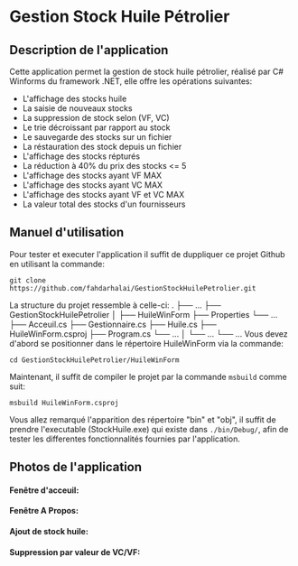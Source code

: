 # Gestion Stock Huile Pétrolier

## Description de l'application
Cette application permet la gestion de stock huile pétrolier, réalisé par C# Winforms du framework .NET, elle offre les opérations suivantes:
  - L'affichage des stocks huile
  - La saisie de nouveaux stocks
  - La suppression de stock selon (VF, VC)
  - Le trie décroissant par rapport au stock
  - Le sauvegarde des stocks sur un fichier
  - La réstauration des stock depuis un fichier
  - L'affichage des stocks répturés
  - La réduction à 40% du prix des stocks <= 5
  - L'affichage des stocks ayant VF MAX
  - L'affichage des stocks ayant VC MAX
  - L'affichage des stocks ayant VF et VC MAX
  - La valeur total des stocks d'un fournisseurs

## Manuel d'utilisation
Pour tester et executer l'application il suffit de duppliquer ce projet Github en utilisant la commande:
```
git clone https://github.com/fahdarhalai/GestionStockHuilePetrolier.git
```
La structure du projet ressemble à celle-ci:
.
├── ...
├── GestionStockHuilePetrolier
│   ├── HuileWinForm
        ├── Properties
            └── ...
        ├── Acceuil.cs
        ├── Gestionnaire.cs
        ├── Huile.cs
        ├── HuileWinForm.csproj
        ├── Program.cs
        └── ...
│   └── ...
└── ...
Vous devez d'abord se positionner dans le répertoire HuileWinForm via la commande:
```
cd GestionStockHuilePetrolier/HuileWinForm
```
Maintenant, il suffit de compiler le projet par la commande ```msbuild``` comme suit:
```
msbuild HuileWinForm.csproj
```
Vous allez remarqué l'apparition des répertoire "bin" et "obj", il suffit de prendre l'executable (StockHuile.exe) qui existe dans ```./bin/Debug/```, afin de tester les differentes fonctionnalités fournies par l'application.

## Photos de l'application
#### Fenêtre d'acceuil:

#### Fenêtre A Propos:

#### Ajout de stock huile:

#### Suppression par valeur de VC/VF:



